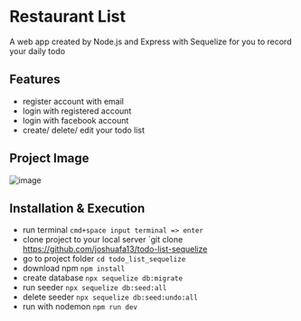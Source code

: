 # Restaurant List

A web app created by Node.js and Express with Sequelize for you to record your daily todo

## Features

- register account with email
- login with registered account
- login with facebook account
- create/ delete/ edit your todo list

## Project Image

![image]()


## Installation & Execution

- run terminal `cmd+space input terminal => enter`
- clone project to your local server `git clone https://github.com/joshuafa13/todo-list-sequelize
- go to project folder `cd todo_list_sequelize`
- download npm `npm install`
- create database `npx sequelize db:migrate`
- run seeder `npx sequelize db:seed:all`
- delete seeder `npx sequelize db:seed:undo:all`
- run with nodemon `npm run dev`
